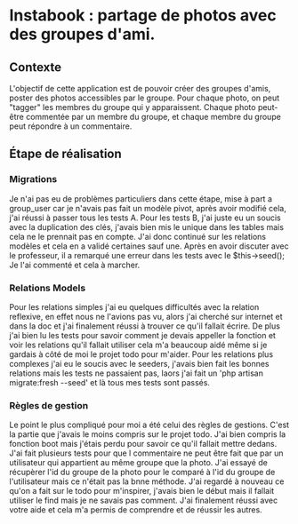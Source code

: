 # Instabook : partage de photos avec des groupes d'ami. 

## Contexte
L'objectif de cette application est de pouvoir créer des groupes d'amis, poster des photos accessibles par le groupe. 
Pour chaque photo, on peut "tagger" les membres du groupe qui y apparaissent. Chaque photo peut-être commentée par un membre du groupe, et chaque membre du groupe peut répondre à un commentaire. 

## Étape de réalisation 

### Migrations
Je n'ai pas eu de problèmes particuliers dans cette étape, mise à part a group_user car je n'avais pas fait un modèle pivot, après avoir modifié cela, j'ai réussi à passer tous les tests A.
Pour les tests B, j'ai juste eu un soucis avec la duplication des clés, j'avais bien mis le unique dans les tables mais cela ne le prennait pas en compte. J'ai donc continué sur les relations modèles et cela en a validé certaines sauf une. Après en avoir discuter avec le professeur, il a remarqué une erreur dans les tests avec le $this->seed(); 
Je l'ai commenté et cela à marcher.

### Relations Models
Pour les relations simples j'ai eu quelques difficultés avec la relation reflexive, en effet nous ne l'avions pas vu, alors j'ai cherché sur internet et dans la doc et j'ai finalement réussi à trouver ce qu'il fallait écrire. De plus j'ai bien lu les tests pour savoir comment je devais appeller la fonction et voir les relations qu'il fallait utiliser cela m'a beaucoup aidé même si je gardais à côté de moi le projet todo pour m'aider.
Pour les relations plus complexes j'ai eu le soucis avec le seeders, j'avais bien fait les bonnes relations mais les tests ne passaient pas, laors j'ai fait un 'php artisan migrate:fresh --seed' et là tous mes tests sont passés.

### Règles de gestion
Le point le plus compliqué pour moi a été celui des règles de gestions.
C'est la partie que j'avais le moins compris sur le projet todo.
J'ai bien compris la fonction boot mais j'étais perdu pour savoir ce qu'il fallait mettre dedans.
J'ai fait plusieurs tests pour que l commentaire ne peut être fait que par un utilisateur qui appartient au même groupe que la photo.
J'ai essayé de récupèrer l'id du groupe de la photo pour le comparé à l'id du groupe de l'utilisateur mais ce n'était pas la bnne méthode.
J'ai regardé à nouveau ce qu'on a fait sur le todo pour m'inspirer, j'avais bien le début mais il fallait utiliser le find mais je ne savais pas comment.
J'ai finalement réussi avec votre aide et cela m'a permis de comprendre et de réussir les autres.